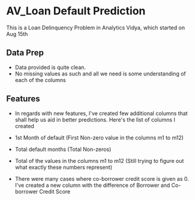 # AV_Loan Default Prediction
This is a Loan Delinquency Problem in Analytics Vidya, which started on Aug 15th

## Data Prep
* Data provided is quite clean.
* No missing values as such and all we need is some understanding of each of the columns


## Features

* In regards with new features, I've created few additional columns that shall help us aid in better predictions.
Here's the list of columns I created

* 1st Month of default (First Non-zero value in the columns m1 to m12)
* Total default months (Total Non-zeros)
* Total of the values in the columns m1 to m12 (Still trying to figure out what exactly these numbers represent)
* There were many cases where co-borrower credit score is given as 0. I've created a new column with the difference of Borrower
and Co-borrower Credit Score
